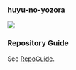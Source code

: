 ### huyu-no-yozora
![](https://github-readme-stats.vercel.app/api?username=huyu-no-yozora&count_private=true&show_icons=true&bg_color=30,e55d87,5fc3e4&title_color=ffffff&icon_color=ffffff&text_color=ffffff)

### Repository Guide
See [RepoGuide](https://github.com/huyu-no-yozora/RepoGuide).

<!-- ![Top Langs](https://github-readme-stats.vercel.app/api/top-langs/?username=huyu-no-yozora&layout=compact) -->


